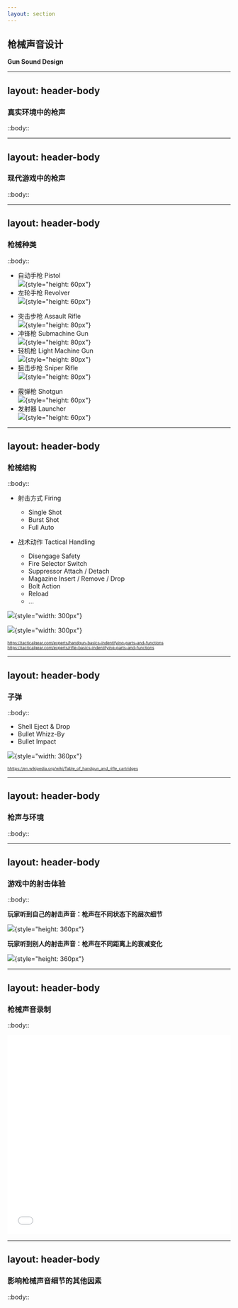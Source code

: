 ```yaml
---
layout: section
---
```


## 枪械声音设计
**Gun Sound Design**

---
layout: header-body
---

### 真实环境中的枪声

::body::


<!--  -->

---
layout: header-body
---

### 现代游戏中的枪声

::body::


<!--
- [Call Of Duty Modern Warfare II 2022 - All Weapons](https://www.youtube.com/watch?v=dYPUfaaq8kI)
-->

---
layout: header-body
---

### 枪械种类

::body::

<div class="grid grid-cols-3 gap-4">

<div>

- 自动手枪 Pistol  
![](/src/gun-sound-design/Gun-Pistol-DesertEagle.png){style="height: 60px"}
- 左轮手枪 Revolver  
![](/src/gun-sound-design/Gun-Revolver-ColtPython.png){style="height: 60px"}

</div>

<div>

- 突击步枪 Assault Rifle  
![](/src/gun-sound-design/Gun-AssaultRifle-AK47.png){style="height: 80px"}
- 冲锋枪 Submachine Gun  
![](/src/gun-sound-design/Gun-SubmachineGun-MP5.png){style="height: 80px"}
- 轻机枪 Light Machine Gun  
![](/src/gun-sound-design/Gun-LightMachineGun-M249.png){style="height: 80px"}
- 狙击步枪 Sniper Rifle  
![](/src/gun-sound-design/Gun-SniperRifle-BarrettM82.png){style="height: 80px"}

</div>

<div>

- 霰弹枪 Shotgun  
![](/src/gun-sound-design/Gun-Shotgun-SPAS12.png){style="height: 60px"}
- 发射器 Launcher  
![](/src/gun-sound-design/Gun-Launcher-RPG.png){style="height: 60px"}

</div>

</div>

<!--  -->

---
layout: header-body
---

### 枪械结构

::body::

<div class="grid grid-cols-2 gap-4">

<div>

<!-- ![](/src/gun-sound-design/the-parts-of-a-semiautoamtic-handgun-and-their-function.webp){style="height: 180px"}

![](/src/gun-sound-design/the-stationary-and-moving-parts-of-a-revolver.webp){style="height: 180px"}

<a href="https://tacticalgear.com/experts/handgun-basics-indentifying-parts-and-functions" target="_blank" style="font-size: 9px;">
  https://tacticalgear.com/experts/handgun-basics-indentifying-parts-and-functions
</a> -->

- 射击方式 Firing
  - Single Shot
  - Burst Shot
  - Full Auto

- 战术动作 Tactical Handling
  - Disengage Safety
  - Fire Selector Switch
  - Suppressor Attach / Detach
  - Magazine Insert / Remove / Drop
  - Bolt Action
  - Reload
  - ...

</div>

<div>

![](/src/gun-sound-design/the-parts-of-a-semiautoamtic-handgun-and-their-function.webp){style="width: 300px"}

![](/src/gun-sound-design/bolt-action-rifle-parts.webp){style="width: 300px"}

<a href="https://tacticalgear.com/experts/handgun-basics-indentifying-parts-and-functions" target="_blank" style="font-size: 9px;">
  https://tacticalgear.com/experts/handgun-basics-indentifying-parts-and-functions
</a>
<a href="https://tacticalgear.com/experts/rifle-basics-indentifying-parts-and-functions" target="_blank" style="font-size: 9px;">
  https://tacticalgear.com/experts/rifle-basics-indentifying-parts-and-functions
</a>

</div>

</div>

<!--
- https://tacticalgear.com/experts/handgun-basics-indentifying-parts-and-functions
- https://tacticalgear.com/experts/rifle-basics-indentifying-parts-and-functions
- https://tacticalgear.com/experts/shotgun-basics-identifying-parts-and-functions
-->

---
layout: header-body
---

### 子弹

::body::

<div class="grid grid-cols-2 gap-4">

<div>

- Shell Eject & Drop
- Bullet Whizz-By
- Bullet Impact

</div>

<div>

![](/src/gun-sound-design/Rifle_cartridge_comparison.jpg){style="width: 360px"}

<a href="https://en.wikipedia.org/wiki/Table_of_handgun_and_rifle_cartridges" target="_blank" style="font-size: 9px;">
  hhttps://en.wikipedia.org/wiki/Table_of_handgun_and_rifle_cartridges
</a>

</div>

</div>

<!--
- [Table of handgun and rifle cartridges](https://en.wikipedia.org/wiki/Table_of_handgun_and_rifle_cartridges)
-->

---
layout: header-body
---

### 枪声与环境

::body::


<!--  -->

---
layout: header-body
---

### 游戏中的射击体验

::body::

<div class="grid grid-cols-2 gap-4">

<div>

**玩家听到自己的射击声音：枪声在不同状态下的层次细节**

![](/gun-sound-1p.png){style="height: 360px"}

</div>

<div>

**玩家听到别人的射击声音：枪声在不同距离上的衰减变化**

![](/gun-sound-3p.png){style="height: 360px"}

</div>

</div>

<!--  -->

---
layout: header-body
---

### 枪械声音录制

::body::

<iframe src="//player.bilibili.com/player.html?isOutside=true&aid=93662654&bvid=BV1XE411s7QN&cid=159918305&p=1" scrolling="no" border="0" frameborder="no" framespacing="0" allowfullscreen="true" style="width: 100%; height: 450px;"></iframe>

<!--  -->

---
layout: header-body
---

### 影响枪械声音细节的其他因素

::body::


<!--
- [Why The Weapons In Modern Warfare Sound So Incredible](https://www.youtube.com/watch?v=OmMlaasm8wk)
-->